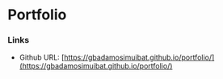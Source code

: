 # Portfolio
### Links


- Github URL: [https://gbadamosimuibat.github.io/portfolio/](https://gbadamosimuibat.github.io/portfolio/)
